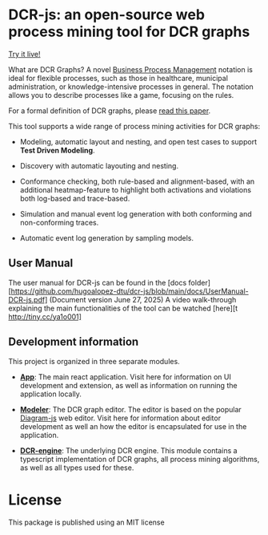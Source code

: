 # DCR-js: an open-source web process mining tool for DCR graphs

[Try it live!](https://hugoalopez-dtu.github.io/dcr-js/)

What are DCR Graphs? A novel [Business Process Management](https://en.wikipedia.org/wiki/Business_process_management) notation is ideal for flexible processes, such as those in healthcare, municipal administration, or knowledge-intensive processes in general. The notation allows you to describe processes like a game, focusing on the rules.

For a formal definition of DCR graphs, please [read this paper](https://arxiv.org/pdf/1110.4161.pdf).

This tool supports a wide range of process mining activities for DCR graphs:

* Modeling, automatic layout and nesting, and open test cases to support **Test Driven Modeling**.

* Discovery with automatic layouting and nesting.

* Conformance checking, both rule-based and alignment-based, with an additional heatmap-feature to highlight both activations and violations both log-based and trace-based.

* Simulation and manual event log generation with both conforming and non-conforming traces.

* Automatic event log generation by sampling models.

## User Manual ##
The user manual for DCR-js can be found in the [docs folder][https://github.com/hugoalopez-dtu/dcr-js/blob/main/docs/UserManual-DCR-js.pdf] (Document version June 27, 2025)
A video walk-through explaining the main functionalities of the tool can be watched [here][t http://tiny.cc/ya1o001]


## Development information

This project is organized in three separate modules.

* [**App**](https://github.com/hugoalopez-dtu/dcr-js/tree/main/app): The main react application. Visit here for information on UI development and extension, as well as information on running the application locally.

* [**Modeler**](https://github.com/hugoalopez-dtu/dcr-js/tree/main/modeler): The DCR graph editor. The editor is based on the popular [Diagram-js](https://github.com/bpmn-io/diagram-js) web editor. Visit here for information about editor development as well an how the editor is encapsulated for use in the application. 

* [**DCR-engine**](https://github.com/hugoalopez-dtu/dcr-js/tree/main/dcr-engine): The underlying DCR engine. This module contains a typescript implementation of DCR graphs, all process mining algorithms, as well as all types used for these.

# License
This package is published using an MIT license





